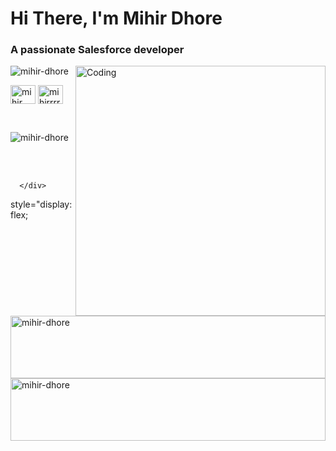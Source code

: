 <h1 align="left" color:#f5f5f5>Hi There, I'm Mihir Dhore</h1>
<h3 align="left">A passionate Salesforce developer</h3>
<img align="right" alt="Coding" width="400px" src="https://i.pinimg.com/originals/54/e3/7d/54e37d8074ebcde1d96c77d7b2a7f310.gif">
<p align="left"> <img src="https://komarev.com/ghpvc/?username=mihir-dhore&label=Profile%20views&color=0e75b6&style=flat" alt="mihir-dhore" /> </p>
<p align="left">
<a href="https://linkedin.com/in/mihir dhore" target="blank"><img align="center" src="https://raw.githubusercontent.com/rahuldkjain/github-profile-readme-generator/master/src/images/icons/Social/linked-in-alt.svg" alt="mihir dhore" height="30" width="40" /></a>
<a href="https://instagram.com/mihirrrr__._" target="blank"><img align="center" src="https://raw.githubusercontent.com/rahuldkjain/github-profile-readme-generator/master/src/images/icons/Social/instagram.svg" alt="mihirrrr__._" height="30" width="40" /></a>
</p> <br>

<div display: flex>
      <div>
          <p><img align="left" src="https://github-readme-stats.vercel.app/api/top-langs?username=mihir-dhore&show_icons=true&locale=en&layout=compact" alt="mihir-dhore" /></p> <br><br>  
      </div>
      <div>
                  <p><img width="100%" height="100px" margin="3px" align="left" src="https://github-readme-streak-stats.herokuapp.com/?user=mihir-dhore&" alt="mihir-dhore" /></p>
    <p>&nbsp;<img width="100%" height="100px" align="left" src="https://github-readme-stats.vercel.app/api?username=mihir-dhore&show_icons=true&locale=en" alt="mihir-dhore" /></p>

      </div>

</div>

 style="display: flex;

